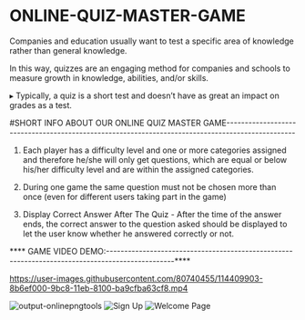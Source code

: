 # ONLINE-QUIZ-MASTER-GAME

Companies and education usually want to test a specific area of knowledge rather than general knowledge. 
 
In this way, quizzes are an engaging method for companies and schools to measure growth in knowledge, abilities, and/or skills.

▸ Typically, a quiz is a short test and doesn’t have as great an impact on grades as a test. 


#SHORT INFO ABOUT OUR ONLINE QUIZ MASTER GAME-------------------------------------------------------------------------------------------------

1. Each player has a difficulty level and one or more categories assigned and therefore he/she will only get questions, which are equal or below his/her difficulty level and are within the assigned categories.

2. During one game the same question must not be chosen more than once (even for different users taking part in the game)

3. Display Correct Answer After The Quiz - After the time of the answer ends, the correct answer to the question asked should be displayed to let the user know whether he answered correctly or not.


**** GAME VIDEO DEMO:------------------------------------------------------------------------------------------------****

https://user-images.githubusercontent.com/80740455/114409903-8b6ef000-9bc8-11eb-8100-ba9cfba63cf8.mp4



![output-onlinepngtools](https://user-images.githubusercontent.com/80740455/114268225-b23cf300-9a1d-11eb-82fa-479bda6f2800.png)
![Sign Up](https://user-images.githubusercontent.com/80740455/114268229-b6691080-9a1d-11eb-8194-28f82496de5b.PNG)
![Welcome Page](https://user-images.githubusercontent.com/80740455/114268232-b79a3d80-9a1d-11eb-8656-5daa428f37e5.PNG)





